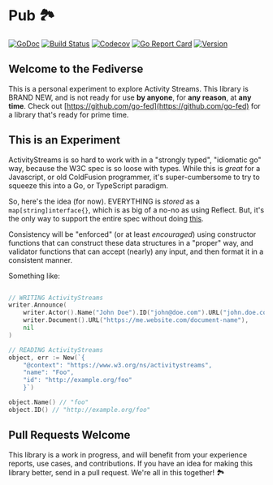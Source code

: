 # Pub 🏞

[![GoDoc](https://img.shields.io/badge/go-documentation-blue.svg?style=flat-square)](http://pkg.go.dev/github.com/whisperverse/pub)
[![Build Status](https://img.shields.io/github/workflow/status/whisperverse/pub/Go/main)](https://github.com/whisperverse/pub/actions/workflows/go.yml)
[![Codecov](https://img.shields.io/codecov/c/github/whisperverse/pub.svg?style=flat-square)](https://codecov.io/gh/whisperverse/pub)
[![Go Report Card](https://goreportcard.com/badge/github.com/whisperverse/pub?style=flat-square)](https://goreportcard.com/report/github.com/whisperverse/pub)
[![Version](https://img.shields.io/github/v/release/whisperverse/pub?include_prereleases&style=flat-square&color=brightgreen)](https://github.com/whisperverse/pub/releases)

## Welcome to the Fediverse

This is a personal experiment to explore Activity Streams.  This library is BRAND NEW, and is not ready for use **by anyone**, for **any reason**, at **any time**.  Check out [https://github.com/go-fed](https://github.com/go-fed) for a library that's ready for prime time.

## This is an Experiment

ActivityStreams is so hard to work with in a "strongly typed", "idiomatic go" way, because the W3C spec is so loose with types.  While this is *great* for a Javascript, or old ColdFusion programmer, it's super-cumbersome to try to squeeze this into a Go, or TypeScript paradigm.

So, here's the idea (for now).  EVERYTHING is *stored* as a `map[string]interface{}`, which is as big of a no-no as using Reflect.  But, it's the only way to support the entire spec without doing [this](https://github.com/go-fed/activity/blob/master/streams/vocab/gen_type_activitystreams_accept_interface.go).

Consistency will be "enforced" (or at least *encouraged*) using constructor functions that can construct these data structures in a "proper" way, and validator functions that can accept (nearly) any input, and then format it in a consistent manner.

Something like:

```go

// WRITING ActivityStreams
writer.Announce(
    writer.Actor().Name("John Doe").ID("john@doe.com").URL("john.doe.com"),
    writer.Document().URL("https://me.website.com/document-name"),
    nil
)

// READING ActivityStreams
object, err := New(`{
    "@context": "https://www.w3.org/ns/activitystreams",
    "name": "Foo",
    "id": "http://example.org/foo"
    }`)

object.Name() // "foo"
object.ID() // "http://example.org/foo"

```

## Pull Requests Welcome

This library is a work in progress, and will benefit from your experience reports, use cases, and contributions.  If you have an idea for making this library better, send in a pull request.  We're all in this together! 🏞

